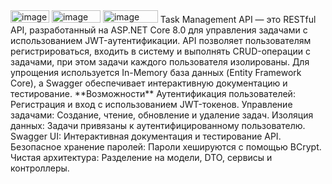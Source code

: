 <img width="62" height="20" alt="image" src="https://github.com/user-attachments/assets/0f82296e-2faa-4421-a3c5-956fafe0f761" />
<img width="78" height="20" alt="image" src="https://github.com/user-attachments/assets/c27ba9af-8c16-4feb-b11d-70bfc48a9cbe" />
<img width="88" height="20" alt="image" src="https://github.com/user-attachments/assets/ca69d648-6901-4292-9dbb-ea139d4a2fce" />
Task Management API — это RESTful API, разработанный на ASP.NET Core 8.0 для управления задачами с использованием JWT-аутентификации. API позволяет пользователям регистрироваться, входить в систему и выполнять CRUD-операции с задачами, при этом задачи каждого пользователя изолированы. Для упрощения используется In-Memory база данных (Entity Framework Core), а Swagger обеспечивает интерактивную документацию и тестирование.
**Возможности**
Аутентификация пользователей: Регистрация и вход с использованием JWT-токенов.
Управление задачами: Создание, чтение, обновление и удаление задач.
Изоляция данных: Задачи привязаны к аутентифицированному пользователю.
Swagger UI: Интерактивная документация и тестирование API.
Безопасное хранение паролей: Пароли хешируются с помощью BCrypt.
Чистая архитектура: Разделение на модели, DTO, сервисы и контроллеры.
